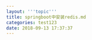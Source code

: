 ```yaml
---
layout: '''topic'''
title: springboot中安装redis.md
categories: test123
date: 2018-09-13 17:37:37
---
```

